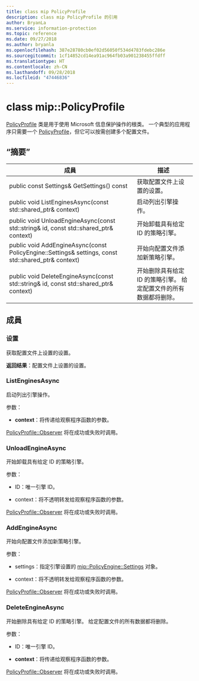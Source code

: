 ```yaml
---
title: class mip PolicyProfile
description: class mip PolicyProfile 的引用
author: BryanLa
ms.service: information-protection
ms.topic: reference
ms.date: 09/27/2018
ms.author: bryanla
ms.openlocfilehash: 387e28780cb0ef02d56050f534d4783fdebc286e
ms.sourcegitcommit: 1cf14852cd14ea91ac964fb03a901238455ffdff
ms.translationtype: HT
ms.contentlocale: zh-CN
ms.lasthandoff: 09/28/2018
ms.locfileid: "47446836"
---
```

# <a name="class-mippolicyprofile"></a>class mip::PolicyProfile 
[PolicyProfile](class_mip_policyprofile.md) 类是用于使用 Microsoft 信息保护操作的根类。 一个典型的应用程序只需要一个 [PolicyProfile](class_mip_policyprofile.md)，但它可以按需创建多个配置文件。
  
## <a name="summary"></a>“摘要”
 成員                        | 描述                                
--------------------------------|---------------------------------------------
 public const Settings& GetSettings() const  |  获取配置文件上设置的设置。
public void ListEnginesAsync(const std::shared_ptr<void>& context)  |  启动列出引擎操作。
public void UnloadEngineAsync(const std::string& id, const std::shared_ptr<void>& context)  |  开始卸载具有给定 ID 的策略引擎。
public void AddEngineAsync(const PolicyEngine::Settings& settings, const std::shared_ptr<void>& context)  |  开始向配置文件添加新策略引擎。
public void DeleteEngineAsync(const std::string& id, const std::shared_ptr<void>& context)  |  开始删除具有给定 ID 的策略引擎。 给定配置文件的所有数据都将删除。
  
## <a name="members"></a>成員
  
### <a name="settings"></a>设置
获取配置文件上设置的设置。

  
**返回结果**：配置文件上设置的设置。
  
### <a name="listenginesasync"></a>ListEnginesAsync
启动列出引擎操作。

参数：  
* **context**：将传递给观察程序函数的参数。 


[PolicyProfile::Observer](class_mip_policyprofile_observer.md) 将在成功或失败时调用。
  
### <a name="unloadengineasync"></a>UnloadEngineAsync
开始卸载具有给定 ID 的策略引擎。

参数：  
* ID：唯一引擎 ID。 


* context：将不透明转发给观察程序函数的参数。 


[PolicyProfile::Observer](class_mip_policyprofile_observer.md) 将在成功或失败时调用。
  
### <a name="addengineasync"></a>AddEngineAsync
开始向配置文件添加新策略引擎。

参数：  
* settings：指定引擎设置的 [mip::PolicyEngine::Settings](class_mip_policyengine_settings.md) 对象。 


* context：将不透明转发给观察程序函数的参数。 


[PolicyProfile::Observer](class_mip_policyprofile_observer.md) 将在成功或失败时调用。
  
### <a name="deleteengineasync"></a>DeleteEngineAsync
开始删除具有给定 ID 的策略引擎。 给定配置文件的所有数据都将删除。

参数：  
* ID：唯一引擎 ID。 


* **context**：将传递给观察程序函数的参数。 


[PolicyProfile::Observer](class_mip_policyprofile_observer.md) 将在成功或失败时调用。